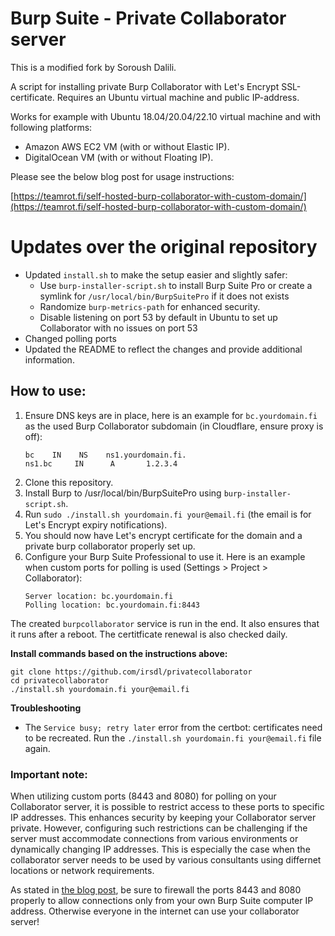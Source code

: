 # Burp Suite - Private Collaborator server

This is a modified fork by Soroush Dalili.

A script for installing private Burp Collaborator with Let's Encrypt SSL-certificate. Requires an Ubuntu virtual machine and public IP-address.

Works for example with Ubuntu 18.04/20.04/22.10 virtual machine and with following platforms:
- Amazon AWS EC2 VM (with or without Elastic IP).
- DigitalOcean VM (with or without Floating IP).

Please see the below blog post for usage instructions:

[https://teamrot.fi/self-hosted-burp-collaborator-with-custom-domain/](https://teamrot.fi/self-hosted-burp-collaborator-with-custom-domain/)

# Updates over the original repository
* Updated `install.sh` to make the setup easier and slightly safer:
  - Use `burp-installer-script.sh` to install Burp Suite Pro or create a symlink for `/usr/local/bin/BurpSuitePro` if it does not exists
  - Randomize `burp-metrics-path` for enhanced security.
  - Disable listening on port 53 by default in Ubuntu to set up Collaborator with no issues on port 53
* Changed polling ports
* Updated the README to reflect the changes and provide additional information.

## How to use:

1. Ensure DNS keys are in place, here is an example for `bc.yourdomain.fi` as the used Burp Collaborator subdomain (in Cloudflare, ensure proxy is off):
	```
	bc    IN    NS    ns1.yourdomain.fi.
	ns1.bc     IN      A       1.2.3.4
	```
2. Clone this repository.
3. Install Burp to /usr/local/bin/BurpSuitePro using `burp-installer-script.sh`.
4. Run `sudo ./install.sh yourdomain.fi your@email.fi` (the email is for Let's Encrypt expiry notifications).
5. You should now have Let's encrypt certificate for the domain and a private burp collaborator properly set up.
6. Configure your Burp Suite Professional to use it. Here is an example when custom ports for polling is used (Settings > Project > Collaborator):
	```
	Server location: bc.yourdomain.fi
	Polling location: bc.yourdomain.fi:8443
	```

The created `burpcollaborator` service is run in the end. It also ensures that it runs after a reboot. The certitficate renewal is also checked daily.

**Install commands based on the instructions above:**

```
git clone https://github.com/irsdl/privatecollaborator
cd privatecollaborator
./install.sh yourdomain.fi your@email.fi
```

**Troubleshooting**

* The `Service busy; retry later` error from the certbot:
	certificates need to be recreated. Run the `./install.sh yourdomain.fi your@email.fi` file again.

### Important note:

When utilizing custom ports (8443 and 8080) for polling on your Collaborator server, it is possible to restrict access to these ports to specific IP addresses. This enhances security by keeping your Collaborator server private. However, configuring such restrictions can be challenging if the server must accommodate connections from various environments or dynamically changing IP addresses. This is especially the case when the collaborator server needs to be used by various consultants using differnet locations or network requirements.

As stated in [the blog post](https://teamrot.fi/self-hosted-burp-collaborator-with-custom-domain/), be sure to firewall the ports 8443 and 8080 properly to allow connections only from your own Burp Suite computer IP address. Otherwise everyone in the internet can use your collaborator server!
